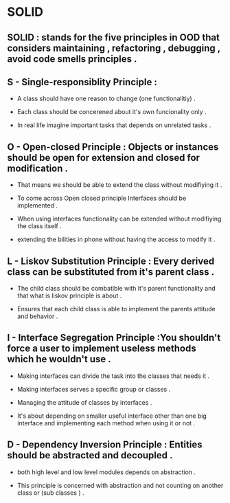 # SOLID 

## SOLID : stands for the five principles in OOD that considers maintaining , refactoring , debugging , avoid code smells principles .


## S - Single-responsiblity Principle :
- A class should have one reason to change (one functionalitiy) .

- Each class should be concerened about it's own funcionality only .

- In real life imagine important tasks that depends on unrelated tasks .

## O - Open-closed Principle : Objects or instances should be open for extension and closed for modification .
- That means we should be able to extend the class without modifiying it .

- To come across Open closed principle Interfaces should be implemented .

- When using interfaces functionality can be extended without modifiying the class itself .

- extending the bilities in phone without having the access to modify it .


## L - Liskov Substitution Principle : Every derived class can be substituted from it's parent class .
- The child class should be combatible with it's parent functionality and that what is liskov principle is about .

- Ensures that each child class is able to implement the parents attitude and behavior .


## I - Interface Segregation Principle :You shouldn't force a user to implement useless methods which he wouldn't use .
- Making interfaces can divide the task into the classes that needs it .

- Making interfaces serves a specific group or classes .

- Managing the attitude of classes by interfaces .

- It's about depending on smaller useful interface other than one big interface and implementing each method when using it or not .


## D - Dependency Inversion Principle : Entities should be abstracted and decoupled .
- both high level and low level modules depends on abstraction .

- This principle is concerned with abstraction and not counting on another class or (sub classes ) .